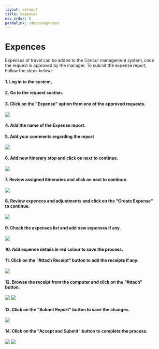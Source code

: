 ```yaml
---
layout: default
title: Expences
nav_order: 8
permalink: /docs/expences
---
```

# Expences

Expenses of travel can be added to the Concur management system, once the request is approved by the manager. To submit the expense report, Follow the steps below:-

#### 1. Log in to the system.

#### 2. Go to the request section.

#### 3. Click on the "Expense" option from one of the approved requests.

<img src="{{ site.url }}{{ site.baseurl }}\assets\images\expences\ex1.png"> 

#### 4. Add the name of the Expense report.

#### 5. Add your comments regarding the report

<img src="{{ site.url }}{{ site.baseurl }}\assets\images\expences\ex2.png"> 

#### 6. Add new itinerary stop and click on next to continue.

<img src="{{ site.url }}{{ site.baseurl }}\assets\images\expences\ex3.png"> 

#### 7. Review assigned itineraries and click on next to continue.

<img src="{{ site.url }}{{ site.baseurl }}\assets\images\expences\ex4.png"> 

#### 8. Review expences and adjustments and click on the "Create Expense" to continue.

<img src="{{ site.url }}{{ site.baseurl }}\assets\images\expences\ex5.png"> 

#### 9. Check the expenses list and add new expenses if any.

<img src="{{ site.url }}{{ site.baseurl }}\assets\images\expences\ex6.png"> 

#### 10. Add expense details in red colour to save the process.

#### 11. Click on the "Attach Receipt" button to add the receipts if any.

<img src="{{ site.url }}{{ site.baseurl }}\assets\images\expences\ex7.png"> 

#### 12. Browse the receipt from the computer and click on the "Attach" button.

<img src="{{ site.url }}{{ site.baseurl }}\assets\images\expences\ex8.png"> 

<img src="{{ site.url }}{{ site.baseurl }}\assets\images\expences\ex9.png"> 

#### 13. Click on the "Submit Report" button to save the changes.

<img src="{{ site.url }}{{ site.baseurl }}\assets\images\expences\sub1.png"> 

#### 14. Click on the "Accept and Submit" button to complete the process.

<img src="{{ site.url }}{{ site.baseurl }}\assets\images\expences\ex10.png"> 

<img src="{{ site.url }}{{ site.baseurl }}\assets\images\expences\ex11.png"> 


